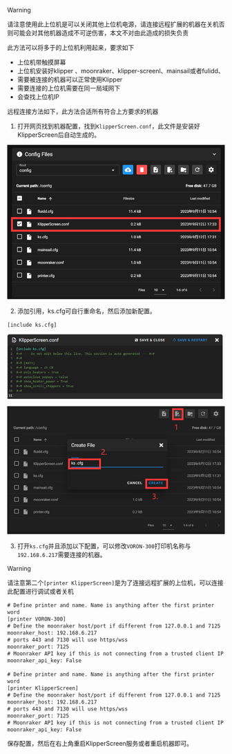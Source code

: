 >[!Warning]
>
>请注意使用此上位机是可以关闭其他上位机电源，请连接远程扩展的机器在关机否则可能会对其他机器造成不可逆伤害，本文不对由此造成的损失负责

此方法可以将多于的上位机利用起来，要求如下

* 上位机带触摸屏幕
* 上位机安装好klipper 、moonraker、klipper-screenl、mainsail或者fulidd、
* 需要被连接的机器可以正常使用Klipper
* 需要连接的上位机需要在同一局域网下
* 会查找上位机IP

远程连接方法如下，此方法合适所有符合上方要求的机器

1. 打开网页找到机器配置，找到`KlipperScreen.conf`，此文件是安装好KlipperScreen后自动生成的。

![ks](../../images/guides/klippererro/ks.png)

2. 添加引用，ks.cfg可自行重命名，然后添加新配置。

```
[include ks.cfg]
```

![ks](../../images/guides/klippererro/ks1.png)

![ks](../../images/guides/klippererro/ks2.png)

3. 打开`ks.cfg`并且添加以下配置，可以修改`VORON-300`打印机名称与 `192.168.6.217`需要连接的机器。

>[!Warning]
>
>请注意第二个`[printer KlipperScreen]`是为了连接远程扩展的上位机，可以连接此配置进行调试或者关机

```
# Define printer and name. Name is anything after the first printer word
[printer VORON-300]
# Define the moonraker host/port if different from 127.0.0.1 and 7125
moonraker_host: 192.168.6.217
# ports 443 and 7130 will use https/wss
moonraker_port: 7125
# Moonraker API key if this is not connecting from a trusted client IP
moonraker_api_key: False

# Define printer and name. Name is anything after the first printer word
[printer KlipperScreen]
# Define the moonraker host/port if different from 127.0.0.1 and 7125
moonraker_host: 192.168.6.217
# ports 443 and 7130 will use https/wss
moonraker_port: 7125
# Moonraker API key if this is not connecting from a trusted client IP
moonraker_api_key: False
```

保存配置，然后在右上角重启KlipperScreen服务或者重启机器即可。
